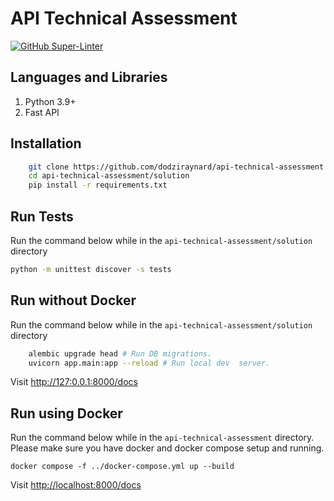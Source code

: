 # API Technical Assessment

[![GitHub Super-Linter](https://github.com/dodziraynard/api-technical-assessment/workflows/Lint%20Code%20Base/badge.svg)](https://github.com/marketplace/actions/super-linter)

## Languages and Libraries

1. Python 3.9+
2. Fast API

## Installation

```bash
    git clone https://github.com/dodziraynard/api-technical-assessment.git
    cd api-technical-assessment/solution
    pip install -r requirements.txt
```

## Run Tests

Run the command below while in the `api-technical-assessment/solution` directory

```bash
python -m unittest discover -s tests
```

## Run without Docker

Run the command below while in the `api-technical-assessment/solution` directory

```bash
    alembic upgrade head # Run DB migrations.
    uvicorn app.main:app --reload # Run local dev  server.
```

Visit [http://127:0.0.1:8000/docs](http://127:0.0.1:8000/docs)

## Run using Docker

Run the command below while in the `api-technical-assessment` directory.
Please make sure you have docker and docker compose setup and running.

```
docker compose -f ../docker-compose.yml up --build
```

Visit [http://localhost:8000/docs](http://localhost:8000/docs)
